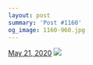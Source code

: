 ```yaml
---
layout: post
summary: 'Post #1160'
og_image: 1160-960.jpg
---
```


<p>
  <time>
    <a href="/1160">May 21, 2020</a>
  </time>
  <a href="/1160">
    <img src="{{ site.assets_url }}/1160-480.jpg" srcset="{{ site.assets_url }}/1160-240.jpg 240w, {{ site.assets_url }}/1160-480.jpg 480w, {{ site.assets_url }}/1160-720.jpg 720w, {{ site.assets_url }}/1160-960.jpg 960w" sizes="(min-width: 700px) 50vw, calc(100vw - 2rem)" />
  </a>
</p>
